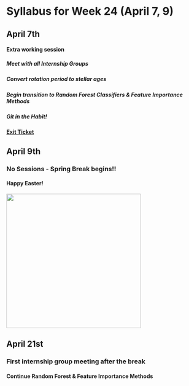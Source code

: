 # Syllabus for Week 24 (April 7, 9)



## April 7th
#### Extra working session
##### Meet with all Internship Groups
##### Convert rotation period to stellar ages
##### Begin transition to Random Forest Classifiers & Feature Importance Methods
##### Git in the Habit!
#### [Exit Ticket](https://docs.google.com/forms/d/e/1FAIpQLSfftMKYctEGVfuiOdgorBKmERJeUBgbRL4rlHf1-kWgpKU_Tg/viewform?usp=sf_link)



## April 9th
### No Sessions - Spring Break begins!!
#### Happy Easter!

<div><div align="left" width=80px>
    <img src="https://allsorts.typepad.com/photos/uncategorized/chick.jpg" width="350"">
</div></div>



## April 21st
### First internship group meeting after the break
#### Continue Random Forest & Feature Importance Methods